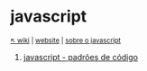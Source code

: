 # javascript 

<sub>[:arrow_upper_left: wiki](../../README.md) | [website](https://www.javascript.com/) | [sobre o javascript](about.md)<sub>

1. [javascript - padrões de código](padraocodigo/readme.md)

<sup></sup>
---

